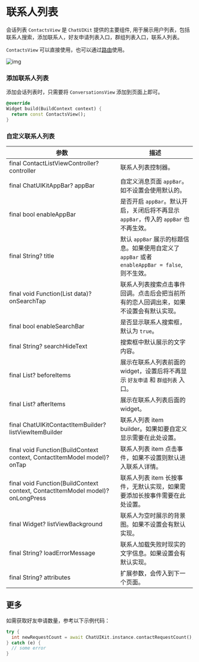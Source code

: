 # 联系人列表

<Toc />

会话列表 `ContactsView` 是 `ChatUIKit` 提供的主要组件, 用于展示用户列表，包括联系人搜索，添加联系人，好友申请列表入口，群组列表入口，联系人列表。

`ContactsView` 可以直接使用，也可以通过[路由](chatuikit_advanceusage.html#路由的使用)使用。

![img](@static/images/uikit/chatuikit/android/page_contact_list.png) 

### 添加联系人列表

添加会话列表时，只需要将 `ConversationsView` 添加到页面上即可。

```dart
@override
Widget build(BuildContext context) {
  return const ContactsView();
}
```

### 自定义联系人列表

| 参数 | 描述 |
|---|---|
| final ContactListViewController? controller | 联系人列表控制器。|
| final ChatUIKitAppBar? appBar | 自定义消息页面 `appBar`。如不设置会使用默认的。|
| final bool enableAppBar | 是否开启 `appBar`。默认开启，关闭后将不再显示 `appBar`，传入的 `appBar` 也不再生效。| 
| final String? title | 默认 `appBar` 展示的标题信息。如果使用自定义了 `appBar` 或者 `enableAppBar = false`, 则不生效。|
| final void Function(List<ContactItemModel> data)? onSearchTap | 联系人列表搜索点击事件回调。点击后会把当前所有的恋人回调出来，如果不设置会有默认实现。|
| final bool enableSearchBar | 是否显示联系人搜索框，默认为 `true`。|
| final String? searchHideText | 搜索框中默认展示的文字内容。|
| final List<ChatUIKitListViewMoreItem>? beforeItems | 展示在联系人列表前面的 widget，设置后将不再显示 `好友申请` 和 `群组列表` 入口。|
| final List<ChatUIKitListViewMoreItem>? afterItems | 展示在联系人列表后面的 widget。|
| final ChatUIKitContactItemBuilder? listViewItemBuilder | 联系人列表 item builder。如果如要自定义显示需要在此处设置。|
| final void Function(BuildContext context, ContactItemModel model)? onTap | 联系人列表 item 点击事件，如果不设置则默认进入联系人详情。|
| final void Function(BuildContext context, ContactItemModel model)? onLongPress | 联系人列表 item 长按事件，无默认实现，如果需要添加长按事件需要在此处设置。|
| final Widget? listViewBackground | 联系人为空时展示的背景图。如果不设置会有默认实现。|
| final String? loadErrorMessage | 联系人加载失败时现实的文字信息。如果设置会有默认实现。|
| final String? attributes | 扩展参数，会传入到下一个页面。|

## 更多

如需获取好友申请数量，参考以下示例代码：

```dart
try {
  int newRequestCount = await ChatUIKit.instance.contactRequestCount();
} catch (e) {
  // some error
}
```
